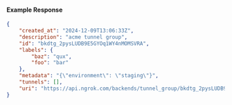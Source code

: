 <!-- Code generated for API Clients. DO NOT EDIT. -->

#### Example Response

```json
{
	"created_at": "2024-12-09T13:06:33Z",
	"description": "acme tunnel group",
	"id": "bkdtg_2pysLUDB9E5GYOq1WY4nMOMSVRA",
	"labels": {
		"baz": "qux",
		"foo": "bar"
	},
	"metadata": "{\"environment\": \"staging\"}",
	"tunnels": [],
	"uri": "https://api.ngrok.com/backends/tunnel_group/bkdtg_2pysLUDB9E5GYOq1WY4nMOMSVRA"
}
```
